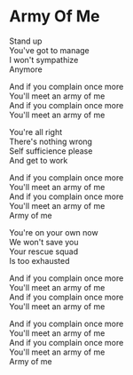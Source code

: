 # Army Of Me  

Stand up  
You've got to manage  
I won't sympathize  
Anymore  

And if you complain once more  
You'll meet an army of me  
And if you complain once more  
You'll meet an army of me  

You're all right  
There's nothing wrong  
Self sufficience please  
And get to work  

And if you complain once more  
You'll meet an army of me  
And if you complain once more  
You'll meet an army of me  
Army of me  

You're on your own now  
We won't save you  
Your rescue squad  
Is too exhausted  

And if you complain once more  
You'll meet an army of me  
And if you complain once more  
You'll meet an army of me  

And if you complain once more  
You'll meet an army of me  
And if you complain once more  
You'll meet an army of me  
Army of me  
